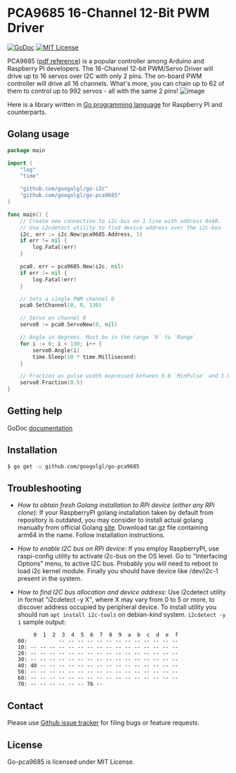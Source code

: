 PCA9685 16-Channel 12-Bit PWM Driver
============================================================

[![GoDoc](https://godoc.org/github.com/googolgl/go-pca9685?status.svg)](https://godoc.org/github.com/googolgl/go-pca9685)
[![MIT License](http://img.shields.io/badge/License-MIT-yellow.svg)](./LICENSE)

PCA9685 ([pdf reference](https://raw.github.com/googolgl/go-pca9685/master/docs/pca9685.pdf)) is a popular controller among Arduino and Raspberry PI developers.
The 16-Channel 12-bit PWM/Servo Driver will drive up to 16 servos over I2C with only 2 pins.  The on-board PWM controller will drive all 16 channels.  What's more, you can chain up to 62 of them to control up to 992 servos - all with the same 2 pins!
![image](https://raw.github.com/googolgl/go-pca9685/master/docs/pca9685.jpg)

Here is a library written in [Go programming language](https://golang.org/) for Raspberry PI and counterparts.

Golang usage
------------


```go
package main

import (
	"log"
	"time"

	"github.com/googolgl/go-i2c"
	"github.com/googolgl/go-pca9685"
)

func main() {
    // Create new connection to i2c-bus on 1 line with address 0x40.
    // Use i2cdetect utility to find device address over the i2c-bus
    i2c, err := i2c.New(pca9685.Address, 1)
    if err != nil {
        log.Fatal(err)
    }

    pca0, err = pca9685.New(i2c, nil)
    if err != nil {
        log.Fatal(err)
    }

    // Sets a single PWM channel 0
    pca0.SetChannel(0, 0, 130)

    // Servo on channel 0
    servo0 := pca0.ServoNew(0, nil)

    // Angle in degrees. Must be in the range `0` to `Range`
    for i := 0; i < 130; i++ {
        servo0.Angle(i)
        time.Sleep(10 * time.Millisecond)
    }

    // Fraction as pulse width expressed between 0.0 `MinPulse` and 1.0 `MaxPulse`
    servo0.Fraction(0.5)
}
```


Getting help
------------

GoDoc [documentation](http://godoc.org/github.com/googolgl/go-pca9685)

Installation
------------

```bash
$ go get -u github.com/googolgl/go-pca9685
```

Troubleshooting
--------------

- *How to obtain fresh Golang installation to RPi device (either any RPi clone):*
If your RaspberryPI golang installation taken by default from repository is outdated, you may consider
to install actual golang manually from official Golang [site](https://golang.org/dl/). Download
tar.gz file containing arm64 in the name. Follow installation instructions.

- *How to enable I2C bus on RPi device:*
If you employ RaspberryPI, use raspi-config utility to activate i2c-bus on the OS level.
Go to "Interfacing Options" menu, to active I2C bus.
Probably you will need to reboot to load i2c kernel module.
Finally you should have device like /dev/i2c-1 present in the system.

- *How to find I2C bus allocation and device address:*
Use i2cdetect utility in format "i2cdetect -y X", where X may vary from 0 to 5 or more,
to discover address occupied by peripheral device. To install utility you should run
`apt install i2c-tools` on debian-kind system. `i2cdetect -y 1` sample output:
	```
	     0  1  2  3  4  5  6  7  8  9  a  b  c  d  e  f
	00:          -- -- -- -- -- -- -- -- -- -- -- -- --
	10: -- -- -- -- -- -- -- -- -- -- -- -- -- -- -- --
	20: -- -- -- -- -- -- -- -- -- -- -- -- -- -- -- --
	30: -- -- -- -- -- -- -- -- -- -- -- -- -- -- -- --
	40: 40 -- -- -- -- -- -- -- -- -- -- -- -- -- -- --
	50: -- -- -- -- -- -- -- -- -- -- -- -- -- -- -- --
	60: -- -- -- -- -- -- -- -- -- -- -- -- -- -- -- --
	70: -- -- -- -- -- -- 76 --    
	```

Contact
-------

Please use [Github issue tracker](https://github.com/googolgl/go-pca9685/issues) for filing bugs or feature requests.


License
-------

Go-pca9685 is licensed under MIT License.
